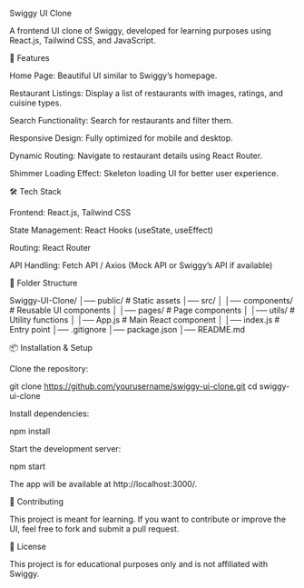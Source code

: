 Swiggy UI Clone

A frontend UI clone of Swiggy, developed for learning purposes using React.js, Tailwind CSS, and JavaScript.

🚀 Features

Home Page: Beautiful UI similar to Swiggy’s homepage.

Restaurant Listings: Display a list of restaurants with images, ratings, and cuisine types.

Search Functionality: Search for restaurants and filter them.

Responsive Design: Fully optimized for mobile and desktop.

Dynamic Routing: Navigate to restaurant details using React Router.

Shimmer Loading Effect: Skeleton loading UI for better user experience.

🛠️ Tech Stack

Frontend: React.js, Tailwind CSS

State Management: React Hooks (useState, useEffect)

Routing: React Router

API Handling: Fetch API / Axios (Mock API or Swiggy’s API if available)

📂 Folder Structure

Swiggy-UI-Clone/
│── public/         # Static assets
│── src/
│   │── components/  # Reusable UI components
│   │── pages/       # Page components
│   │── utils/       # Utility functions
│   │── App.js       # Main React component
│   │── index.js     # Entry point
│── .gitignore
│── package.json
│── README.md

📦 Installation & Setup

Clone the repository:

git clone https://github.com/yourusername/swiggy-ui-clone.git
cd swiggy-ui-clone

Install dependencies:

npm install

Start the development server:

npm start

The app will be available at http://localhost:3000/.

🌟 Contributing

This project is meant for learning. If you want to contribute or improve the UI, feel free to fork and submit a pull request.

📜 License

This project is for educational purposes only and is not affiliated with Swiggy.
